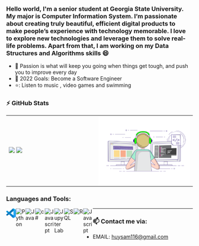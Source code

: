 ### Hello world, I'm a senior student at Georgia State University. My major is Computer Information System. I’m passionate about creating truly beautiful, efficient digital products to make people’s experience with technology memorable. I love to explore new technologies and leverage them to solve real-life problems. Apart from that, I am working on my Data Structures and Algorithms skills :smile:


- 🔭 Passion is what will keep you going when things get tough, and push you to improve every day
- 💪 2022 Goals: Become a Software Engineer
- ⭐: Listen to music , video games and swimming

### :zap: GitHub Stats

<table>
<tr>
  <td width="48%">
    <img src="https://github-readme-stats.vercel.app/api?username=huysam11&show_icons=true&hide=contribs,issues&hide_border=true" />
    <img src="https://github-readme-stats.vercel.app/api/top-langs/?username=huysam11&layout=compact&show_icons=true&hide_border=true" />
  </td>
  <td width="52%"><img alt="gif" align="right" src="https://github.com/huysam11/huysam11/blob/main/coding-freak.gif?raw=true"/></td>
</tr>
<table>

### Languages and Tools:
<img align="left" alt="Visual Studio Code" width="26px" src="https://raw.githubusercontent.com/github/explore/80688e429a7d4ef2fca1e82350fe8e3517d3494d/topics/visual-studio-code/visual-studio-code.png" />
<img align="left" alt="Python" width="26px" src="https://upload.wikimedia.org/wikipedia/commons/thumb/0/0a/Python.svg/1200px-Python.svg.png" /> 
<img align="left" alt="Java" width="26px" src="https://cdn.iconscout.com/icon/free/png-256/java-60-1174953.png" /> 
<img align="left" alt="c#" width="26px" src="https://iconape.com/wp-content/files/km/370669/svg/c-sharp-logo-icon-png-svg.png" />
<img align="left" alt="Javascript" width="26px" src="https://cdn.icon-icons.com/icons2/2108/PNG/512/javascript_icon_130900.png" />
<img align="left" alt="Jupyter Lab" width="26px" src="https://miro.medium.com/max/518/1*FogMIj4gYwp3fTHLZuwavQ.png" />
<img align="left" alt="SQL" width="26px" src="https://cdn2.iconfinder.com/data/icons/programming-50/64/206_programming-sql-data-database-512.png" />
<img align="left" alt="R" width="26px" src="https://www.r-project.org/logo/Rlogo.png" />
<img align="left" alt="Javascript" width="26px" src="https://cdn.icon-icons.com/icons2/2108/PNG/512/javascript_icon_130900.png" /> 
 
  ---

### 📫 Contact me via:
- EMAIL: huysam116@gmail.com



